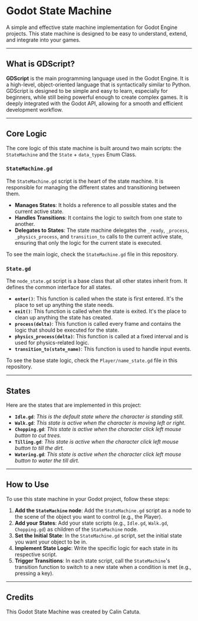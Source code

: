 # Godot State Machine

A simple and effective state machine implementation for Godot Engine projects. This state machine is designed to be easy to understand, extend, and integrate into your games.

---

## What is GDScript?

**GDScript** is the main programming language used in the Godot Engine. It is a high-level, object-oriented language that is syntactically similar to Python. GDScript is designed to be simple and easy to learn, especially for beginners, while still being powerful enough to create complex games. It is deeply integrated with the Godot API, allowing for a smooth and efficient development workflow.

---

## Core Logic

The core logic of this state machine is built around two main scripts: the `StateMachine` and the `State` + `data_types` Enum Class.

### `StateMachine.gd`

The `StateMachine.gd` script is the heart of the state machine. It is responsible for managing the different states and transitioning between them.

* **Manages States**: It holds a reference to all possible states and the current active state.
* **Handles Transitions**: It contains the logic to switch from one state to another.
* **Delegates to States**: The state machine delegates the `_ready`, `_process`, `_physics_process`, and `transition_to` calls to the current active state, ensuring that only the logic for the current state is executed.

To see the main logic, check the `StateMachine.gd` file in this repository.

### `State.gd`

The `node_state.gd` script is a base class that all other states inherit from. It defines the common interface for all states.

* **`enter()`**: This function is called when the state is first entered. It's the place to set up anything the state needs.
* **`exit()`**: This function is called when the state is exited. It's the place to clean up anything the state has created.
* **`process(delta)`**: This function is called every frame and contains the logic that should be executed for the state.
* **`physics_process(delta)`**: This function is called at a fixed interval and is used for physics-related logic.
* **`transition_to(state_name)`**: This function is used to handle input events.

To see the base state logic, check the `Player/name_state.gd` file in this repository.

---

## States

Here are the states that are implemented in this project:

* **`Idle.gd`**: *This is the default state where the character is standing still.*
* **`Walk.gd`**: *This state is active when the character is moving left or right.*
* **`Chopping.gd`**: *This state is active when the character click left mouse button to cut trees.*
* **`Tilling.gd`**: *This state is active when the character click left mouse button to till the dirt.*
* **`Watering.gd`**: *This state is active when the character click left mouse button to water the till dirt.*
---

## How to Use

To use this state machine in your Godot project, follow these steps:

1.  **Add the `StateMachine` node**: Add the `StateMachine.gd` script as a node to the scene of the object you want to control (e.g., the Player).
2.  **Add your States**: Add your state scripts (e.g., `Idle.gd`, `Walk.gd`, `Chopping.gd`) as children of the `StateMachine` node.
3.  **Set the Initial State**: In the `StateMachine.gd` script, set the initial state you want your object to be in.
4.  **Implement State Logic**: Write the specific logic for each state in its respective script.
5.  **Trigger Transitions**: In each state script, call the `StateMachine`'s transition function to switch to a new state when a condition is met (e.g., pressing a key).

---

## Credits

This Godot State Machine was created by Calin Catuta.
